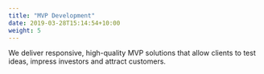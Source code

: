 ```yaml
---
title: "MVP Development"
date: 2019-03-28T15:14:54+10:00
weight: 5
---
```


We deliver responsive, high-quality MVP solutions that allow clients to test ideas, impress investors and attract customers.
